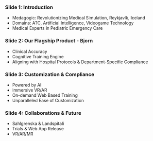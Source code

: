 ### Slide 1: Introduction
- Medagogic: Revolutionizing Medical Simulation, Reykjavík, Iceland
- Domains: ATC, Artificial Intelligence, Videogame Technology
- Medical Experts in Pediatric Emergency Care

### Slide 2: Our Flagship Product - Bjorn
- Clinical Accuracy
- Cognitive Training Engine
- Aligning with Hospital Protocols & Department-Specific Compliance

### Slide 3: Customization & Compliance
- Powered by AI
- Immersive VR/AR
- On-demand Web Based Training
- Unparalleled Ease of Customization

### Slide 4: Collaborations & Future
- Sahlgrenska & Landspitali
- Trials & Web App Release
- VR/AR/MR
